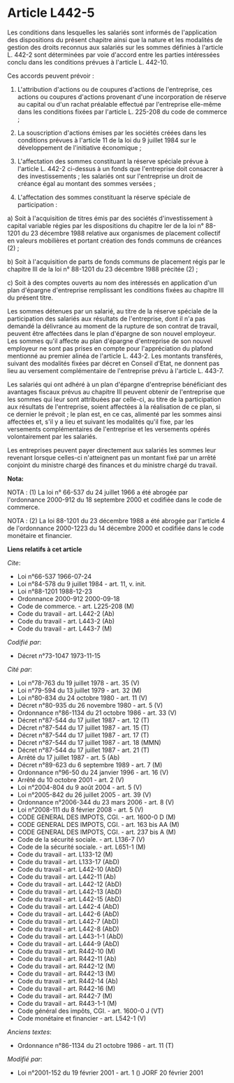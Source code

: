 # Article L442-5

Les conditions dans lesquelles les salariés sont informés de l'application des dispositions du présent chapitre ainsi que la
nature et les modalités de gestion des droits reconnus aux salariés sur les sommes définies à l'article L. 442-2 sont
déterminées par voie d'accord entre les parties intéressées conclu dans les conditions prévues à l'article L. 442-10.

Ces accords peuvent prévoir :

1. L'attribution d'actions ou de coupures d'actions de l'entreprise, ces actions ou coupures d'actions provenant d'une
incorporation de réserve au capital ou d'un rachat préalable effectué par l'entreprise elle-même dans les conditions fixées
par l'article L. 225-208 du code de commerce ;

2. La souscription d'actions émises par les sociétés créées dans les conditions prévues à l'article 11 de la loi du 9 juillet
1984 sur le développement de l'initiative économique ;

3. L'affectation des sommes constituant la réserve spéciale prévue à l'article L. 442-2 ci-dessus à un fonds que l'entreprise
doit consacrer à des investissements ; les salariés ont sur l'entreprise un droit de créance égal au montant des sommes
versées ;

4. L'affectation des sommes constituant la réserve spéciale de participation :

a) Soit à l'acquisition de titres émis par des sociétés d'investissement à capital variable régies par les dispositions du
chapitre Ier de la loi n° 88-1201 du 23 décembre 1988 relative aux organismes de placement collectif en valeurs mobilières et
portant création des fonds communs de créances (2) ;

b) Soit à l'acquisition de parts de fonds communs de placement régis par le chapitre III de la loi n° 88-1201 du 23 décembre
1988 précitée (2) ;

c) Soit à des comptes ouverts au nom des intéressés en application d'un plan d'épargne d'entreprise remplissant les
conditions fixées au chapitre III du présent titre.

Les sommes détenues par un salarié, au titre de la réserve spéciale de la participation des salariés aux résultats de
l'entreprise, dont il n'a pas demandé la délivrance au moment de la rupture de son contrat de travail, peuvent être affectées
dans le plan d'épargne de son nouvel employeur. Les sommes qu'il affecte au plan d'épargne d'entreprise de son nouvel
employeur ne sont pas prises en compte pour l'appréciation du plafond mentionné au premier alinéa de l'article L. 443-2. Les
montants transférés, suivant des modalités fixées par décret en Conseil d'Etat, ne donnent pas lieu au versement
complémentaire de l'entreprise prévu à l'article L. 443-7.

Les salariés qui ont adhéré à un plan d'épargne d'entreprise bénéficiant des avantages fiscaux prévus au chapitre III peuvent
obtenir de l'entreprise que les sommes qui leur sont attribuées par celle-ci, au titre de la participation aux résultats de
l'entreprise, soient affectées à la réalisation de ce plan, si ce dernier le prévoit ; le plan est, en ce cas, alimenté par
les sommes ainsi affectées et, s'il y a lieu et suivant les modalités qu'il fixe, par les versements complémentaires de
l'entreprise et les versements opérés volontairement par les salariés.

Les entreprises peuvent payer directement aux salariés les sommes leur revenant lorsque celles-ci n'atteignent pas un montant
fixé par un arrêté conjoint du ministre chargé des finances et du ministre chargé du travail.

**Nota:**

NOTA : (1) La loi n° 66-537 du 24 juillet 1966 a été abrogée par l'ordonnance 2000-912 du 18 septembre 2000 et codifiée dans
le code de commerce.

NOTA : (2) La loi 88-1201 du 23 décembre 1988 a été abrogée par l'article 4 de l'ordonnance 2000-1223 du 14 décembre 2000 et
codifiée dans le code monétaire et financier.

**Liens relatifs à cet article**

_Cite_:

  - Loi n°66-537 1966-07-24
  - Loi n°84-578 du 9 juillet 1984 - art. 11, v. init.
  - Loi n°88-1201 1988-12-23
  - Ordonnance 2000-912 2000-09-18
  - Code de commerce. - art. L225-208 (M)
  - Code du travail - art. L442-2 (Ab)
  - Code du travail - art. L443-2 (Ab)
  - Code du travail - art. L443-7 (M)

_Codifié par_:

  - Décret n°73-1047 1973-11-15

_Cité par_:

  - Loi n°78-763 du 19 juillet 1978 - art. 35 (V)
  - Loi n°79-594 du 13 juillet 1979 - art. 32 (M)
  - Loi n°80-834 du 24 octobre 1980 - art. 11 (V)
  - Décret n°80-935 du 26 novembre 1980 - art. 5 (V)
  - Ordonnance n°86-1134 du 21 octobre 1986 - art. 33 (V)
  - Décret n°87-544 du 17 juillet 1987 - art. 12 (T)
  - Décret n°87-544 du 17 juillet 1987 - art. 15 (T)
  - Décret n°87-544 du 17 juillet 1987 - art. 17 (T)
  - Décret n°87-544 du 17 juillet 1987 - art. 18 (MMN)
  - Décret n°87-544 du 17 juillet 1987 - art. 21 (T)
  - Arrêté du 17 juillet 1987 - art. 5 (Ab)
  - Décret n°89-623 du 6 septembre 1989 - art. 7 (M)
  - Ordonnance n°96-50 du 24 janvier 1996 - art. 16 (V)
  - Arrêté du 10 octobre 2001 - art. 2 (V)
  - Loi n°2004-804 du 9 août 2004 - art. 5 (V)
  - Loi n°2005-842 du 26 juillet 2005 - art. 39 (V)
  - Ordonnance n°2006-344 du 23 mars 2006 - art. 8 (V)
  - Loi n°2008-111 du 8 février 2008 - art. 5 (V)
  - CODE GENERAL DES IMPOTS, CGI. - art. 1600-0 D (M)
  - CODE GENERAL DES IMPOTS, CGI. - art. 163 bis AA (M)
  - CODE GENERAL DES IMPOTS, CGI. - art. 237 bis A (M)
  - Code de la sécurité sociale. - art. L136-7 (V)
  - Code de la sécurité sociale. - art. L651-1 (M)
  - Code du travail - art. L133-12 (M)
  - Code du travail - art. L133-17 (AbD)
  - Code du travail - art. L442-10 (AbD)
  - Code du travail - art. L442-11 (Ab)
  - Code du travail - art. L442-12 (AbD)
  - Code du travail - art. L442-13 (AbD)
  - Code du travail - art. L442-15 (AbD)
  - Code du travail - art. L442-4 (AbD)
  - Code du travail - art. L442-6 (AbD)
  - Code du travail - art. L442-7 (AbD)
  - Code du travail - art. L442-8 (AbD)
  - Code du travail - art. L443-1-1 (AbD)
  - Code du travail - art. L444-9 (AbD)
  - Code du travail - art. R442-10 (M)
  - Code du travail - art. R442-11 (Ab)
  - Code du travail - art. R442-12 (M)
  - Code du travail - art. R442-13 (M)
  - Code du travail - art. R442-14 (Ab)
  - Code du travail - art. R442-16 (M)
  - Code du travail - art. R442-7 (M)
  - Code du travail - art. R443-1-1 (M)
  - Code général des impôts, CGI. - art. 1600-0 J (VT)
  - Code monétaire et financier - art. L542-1 (V)

_Anciens textes_:

  - Ordonnance n°86-1134 du 21 octobre 1986 - art. 11 (T)

_Modifié par_:

  - Loi n°2001-152 du 19 février 2001 - art. 1 () JORF 20 février 2001
